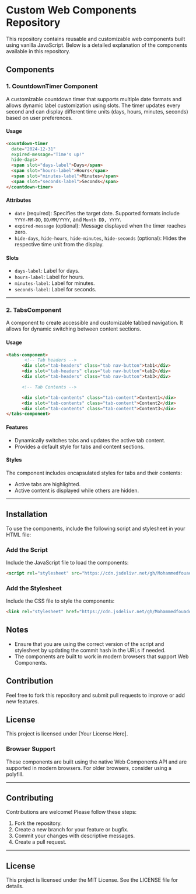 # Custom Web Components Repository

This repository contains reusable and customizable web components built using vanilla JavaScript. Below is a detailed explanation of the components available in this repository.

## Components

### 1. CountdownTimer Component
A customizable countdown timer that supports multiple date formats and allows dynamic label customization using slots. The timer updates every second and can display different time units (days, hours, minutes, seconds) based on user preferences.

#### **Usage**
```html
<countdown-timer
  date="2024-12-31"
  expired-message="Time's up!"
  hide-days>
  <span slot="days-label">Days</span>
  <span slot="hours-label">Hours</span>
  <span slot="minutes-label">Minutes</span>
  <span slot="seconds-label">Seconds</span>
</countdown-timer>
```

#### **Attributes**
- `date` (required): Specifies the target date. Supported formats include `YYYY-MM-DD`, `DD/MM/YYYY`, and `Month DD, YYYY`.
- `expired-message` (optional): Message displayed when the timer reaches zero.
- `hide-days`, `hide-hours`, `hide-minutes`, `hide-seconds` (optional): Hides the respective time unit from the display.

#### **Slots**
- `days-label`: Label for days.
- `hours-label`: Label for hours.
- `minutes-label`: Label for minutes.
- `seconds-label`: Label for seconds.

---

### 2. TabsComponent
A component to create accessible and customizable tabbed navigation. It allows for dynamic switching between content sections.

#### **Usage**
```html
<tabs-component>
       <!-- Tab headers -->
      <div slot="tab-headers" class="tab nav-button">tab1</div>
      <div slot="tab-headers" class="tab nav-button">tab2</div>
      <div slot="tab-headers" class="tab nav-button">tab3</div>

      <!-- Tab Contents -->

      <div slot="tab-contents" class="tab-content">Content1</div>
      <div slot="tab-contents" class="tab-content">Content2</div>
      <div slot="tab-contents" class="tab-content">Content3</div>
</tabs-component>
```

#### **Features**
- Dynamically switches tabs and updates the active tab content.
- Provides a default style for tabs and content sections.

#### **Styles**
The component includes encapsulated styles for tabs and their contents:
- Active tabs are highlighted.
- Active content is displayed while others are hidden.

---


## Installation

To use the components, include the following script and stylesheet in your HTML file:

### Add the Script
Include the JavaScript file to load the components:

```html
<script rel="stylesheet" src="https://cdn.jsdelivr.net/gh/Mohammedfouadd/web_component@3eb69f193234e5a5b4e846c7f7f5367061a986e4/master.js"></script>
```

### Add the Stylesheet
Include the CSS file to style the components:

```html
<link rel="stylesheet" href="https://cdn.jsdelivr.net/gh/Mohammedfouadd/web_component@cfa33415ec9b18bf6aa17c0014f63c71f96c479f/master.css">
```


## Notes
- Ensure that you are using the correct version of the script and stylesheet by updating the commit hash in the URLs if needed.
- The components are built to work in modern browsers that support Web Components.

## Contribution
Feel free to fork this repository and submit pull requests to improve or add new features.

## License
This project is licensed under [Your License Here].



### **Browser Support**
These components are built using the native Web Components API and are supported in modern browsers. For older browsers, consider using a polyfill.

---

## Contributing
Contributions are welcome! Please follow these steps:
1. Fork the repository.
2. Create a new branch for your feature or bugfix.
3. Commit your changes with descriptive messages.
4. Create a pull request.

---

## License
This project is licensed under the MIT License. See the LICENSE file for details.

